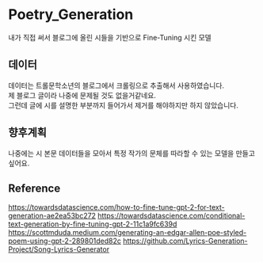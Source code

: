 # Poetry_Generation
내가 직접 써서 블로그에 올린 시들을 기반으로 Fine-Tuning 시킨 모델 

## 데이터  
데이터는 트롤문학소년의 블로그에서 크롤링으로 추출해서 사용하였습니다.  
제 블로그 글이라 나중에 문제될 것도 없을거같네요.  
그런데 글에 시를 설명한 부분까지 들어가서 제거를 해야하지만 하지 않았습니다.  

## 향후계획  
나중에는 시 본문 데이터들을 모아서 특정 작가의 문체를 따라할 수 있는 모델을 만들고싶어요.  
  
## Reference  
https://towardsdatascience.com/how-to-fine-tune-gpt-2-for-text-generation-ae2ea53bc272
https://towardsdatascience.com/conditional-text-generation-by-fine-tuning-gpt-2-11c1a9fc639d
https://scottmduda.medium.com/generating-an-edgar-allen-poe-styled-poem-using-gpt-2-289801ded82c
https://github.com/Lyrics-Generation-Project/Song-Lyrics-Generator
